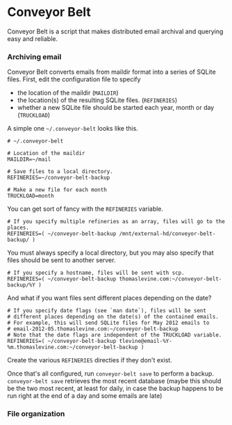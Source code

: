 Conveyor Belt
=====

Conveyor Belt is a script that makes distributed email archival and querying easy and reliable.

### Archiving email
Conveyor Belt converts emails from maildir format into a series of SQLite files. First, edit the configuration file to specify
* the location of the maildir (`MAILDIR`)
* the location(s) of the resulting SQLite files. (`REFINERIES`)
* whether a new SQLite file should be started each year, month or day (`TRUCKLOAD`)

A simple one `~/.conveyor-belt` looks like this.

    # ~/.conveyor-belt
    
    # Location of the maildir
    MAILDIR=~/mail
    
    # Save files to a local directory.
    REFINERIES=~/conveyor-belt-backup

    # Make a new file for each month
    TRUCKLOAD=month

You can get sort of fancy with the `REFINERIES` variable.

    # If you specify multiple refineries as an array, files will go to the places.
    REFINERIES=( ~/conveyor-belt-backup /mnt/external-hd/conveyor-belt-backup/ )

You must always specify a local directory, but you may also specify that
files should be sent to another server.

    # If you specify a hostname, files will be sent with scp.
    REFINERIES=( ~/conveyor-belt-backup thomaslevine.com:~/conveyor-belt-backup/%Y )

And what if you want files sent different places depending on the date?

    # If you specify date flags (see `man date`), files will be sent
    # different places depending on the date(s) of the contained emails.
    # For example, this will send SQLite files for May 2012 emails to
    # email-2012-05.thomaslevine.com:~/conveyor-belt-backup
    # Note that the date flags are independent of the TRUCKLOAD variable.
    REFINERIES=( ~/conveyor-belt-backup tlevine@email-%Y-%m.thomaslevine.com:~/conveyor-belt-backup )

Create the various `REFINERIES` directies if they don't exist.

Once that's all configured, run `conveyor-belt save` to perform a backup.
`conveyor-belt save` retrieves the most recent database (maybe this should be the two most recent, at least for daily, in case the backup happens to be run right at the end of a day and some emails are late)

### File organization

